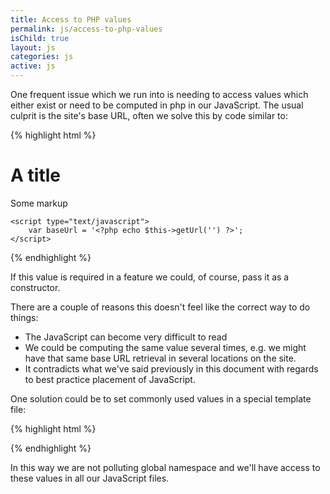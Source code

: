 ```yaml
---
title: Access to PHP values
permalink: js/access-to-php-values
isChild: true
layout: js
categories: js
active: js
---
```


One frequent issue which we run into is needing to access values which either exist or need to be computed in php in our JavaScript. The usual culprit is the site's base URL, often we solve this by code similar to:

{% highlight html %}
	<!-- example.phtml -->
	<h1>A title</h1>
	<p>Some markup</p>

	<script type="text/javascript">
	    var baseUrl = '<?php echo $this->getUrl('') ?>';
	</script>
{% endhighlight %}


If this value is required in a feature we could, of course, pass it as a constructor.  

There are a couple of reasons this doesn't feel like the correct way to do things:

- The JavaScript can become very difficult to read
- We could be computing the same value several times, e.g. we might have that same base URL retrieval in several locations on the site.
- It contradicts what we've said previously in this document with regards to best practice placement of JavaScript. 

One solution could be to set commonly used values in a special template file:

{% highlight html %}
<!-- javascript_globals.phtml -->

<script type="text/javascript">
if (!window.Meanbee) window.Meanbee = {};
if (!window.Meanbee.Globals) window.Meanbee.Globals = {};

window.Meanbee.Globals.baseUrl = <?php echo $this->getBaseUrl(''); ?>
...
</script>
{% endhighlight %}

In this way we are not polluting global namespace and we'll have access to these values in all our JavaScript files. 
